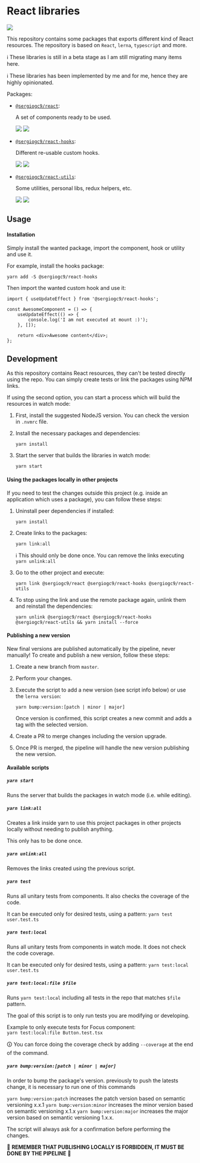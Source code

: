 # React libraries

![](https://github.com/sergiogc9/react/workflows/Github%20Pipeline/badge.svg?branch=master)

This repository contains some packages that exports different kind of React resources. The repository is based on `React`, `lerna`, `typescript` and more.

ℹ️ These libraries is still in a beta stage as I am still migrating many items here.

ℹ️ These libraries has been implemented by me and for me, hence they are highly opinionated.

Packages:

- [`@sergiogc9/react`](/packages/components):

  A set of components ready to be used.

  ![](https://badgen.net/npm/v/@sergiogc9/react?icon=npm&label)
  ![](https://badgen.net//bundlephobia/minzip/@sergiogc9/react)

- [`@sergiogc9/react-hooks`](/packages/hooks):

  Different re-usable custom hooks.

  ![](https://badgen.net/npm/v/@sergiogc9/react-hooks?icon=npm&label)
  ![](https://badgen.net//bundlephobia/minzip/@sergiogc9/react-hooks)

- [`@sergiogc9/react-utils`](/packages/utils):

  Some utilities, personal libs, redux helpers, etc.

  ![](https://badgen.net/npm/v/@sergiogc9/react-utils?icon=npm&label)
  ![](https://badgen.net//bundlephobia/minzip/@sergiogc9/react-utils)

## Usage

#### Installation

Simply install the wanted package, import the component, hook or utility and use it.

For example, install the hooks package:

```
yarn add -S @sergiogc9/react-hooks
```

Then import the wanted custom hook and use it:

```tsx
import { useUpdateEffect } from '@sergiogc9/react-hooks';

const AwesomeComponent = () => {
	useUpdateEffect(() => {
		console.log('I am not executed at mount :)');
	}, []);

	return <div>Awesome content</div>;
};
```

## Development

As this repository contains React resources, they can't be tested directly using the repo. You can simply create tests or link the packages using NPM links.

If using the second option, you can start a process which will build the resources in watch mode:

1. First, install the suggested NodeJS version. You can check the version in `.nvmrc` file.

2. Install the necessary packages and dependencies:

   `yarn install`

3. Start the server that builds the libraries in watch mode:

   `yarn start`

#### Using the packages locally in other projects

If you need to test the changes outside this project (e.g. inside an application which uses a package), you can follow these steps:

1. Uninstall peer dependencies if installed:

   `yarn install`

2. Create links to the packages:

   `yarn link:all`

   ℹ️ This should only be done once. You can remove the links executing `yarn unlink:all`

3. Go to the other project and execute:

   `yarn link @sergiogc9/react @sergiogc9/react-hooks @sergiogc9/react-utils`

4. To stop using the link and use the remote package again, unlink them and reinstall the dependencies:

   `yarn unlink @sergiogc9/react @sergiogc9/react-hooks @sergiogc9/react-utils && yarn install --force`

#### Publishing a new version

New final versions are published automatically by the pipeline, never manually! To create and publish a new version, follow these steps:

1. Create a new branch from `master`.
2. Perform your changes.

3. Execute the script to add a new version (see script info below) or use the `lerna version`:

   `yarn bump:version:[patch | minor | major]`

   Once version is confirmed, this script creates a new commit and adds a tag with the selected version.

4. Create a PR to merge changes including the version upgrade.
5. Once PR is merged, the pipeline will handle the new version publishing the new version.

#### Available scripts

##### `yarn start`

Runs the server that builds the packages in watch mode (i.e. while editing).

##### `yarn link:all`

Creates a link inside yarn to use this project packages in other projects locally without needing to publish anything.

This only has to be done once.

##### `yarn unlink:all`

Removes the links created using the previous script.

##### `yarn test`

Runs all unitary tests from components. It also checks the coverage of the code.<br>

It can be executed only for desired tests, using a pattern: `yarn test user.test.ts`

##### `yarn test:local`

Runs all unitary tests from components in watch mode. It does not check the code coverage.<br>

It can be executed only for desired tests, using a pattern: `yarn test:local user.test.ts`

##### `yarn test:local:file $file`

Runs `yarn test:local` including all tests in the repo that matches `$file` pattern.

The goal of this script is to only run tests you are modifying or developing.

Example to only execute tests for Focus component:<br/>
`yarn test:local:file Button.test.tsx` <br/>

🛈 You can force doing the coverage check by adding `--coverage` at the end of the command.

##### `yarn bump:version:[patch | minor | major]`

In order to bump the package's version. previously to push the latests change, it is necessary to run one of this commands

`yarn bump:version:patch` increases the patch version based on semantic versioning x.x.1
`yarn bump:version:minor` increases the minor version based on semantic versioning x.1.x
`yarn bump:version:major` increases the major version based on semantic versioning 1.x.x.

The script will always ask for a confirmation before performing the changes.

🚫 **REMEMBER THAT PUBLISHING LOCALLY IS FORBIDDEN, IT MUST BE DONE BY THE PIPELINE** 🚫
